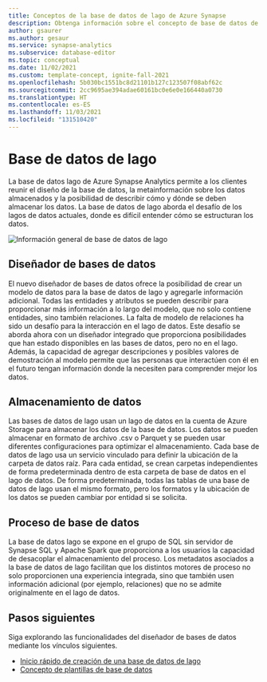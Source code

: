 ```yaml
---
title: Conceptos de la base de datos de lago de Azure Synapse
description: Obtenga información sobre el concepto de base de datos de lago y cómo ayuda a estructurar los datos.
author: gsaurer
ms.author: gesaur
ms.service: synapse-analytics
ms.subservice: database-editor
ms.topic: conceptual
ms.date: 11/02/2021
ms.custom: template-concept, ignite-fall-2021
ms.openlocfilehash: 5b030bc1551bc8d21101b127c123507f08abf62c
ms.sourcegitcommit: 2cc9695ae394adae60161bc0e6e0e166440a0730
ms.translationtype: HT
ms.contentlocale: es-ES
ms.lasthandoff: 11/03/2021
ms.locfileid: "131510420"
---
```

# <a name="lake-database"></a>Base de datos de lago

La base de datos lago de Azure Synapse Analytics permite a los clientes reunir el diseño de la base de datos, la metainformación sobre los datos almacenados y la posibilidad de describir cómo y dónde se deben almacenar los datos. La base de datos de lago aborda el desafío de los lagos de datos actuales, donde es difícil entender cómo se estructuran los datos.  

![Información general de base de datos de lago](./media/concepts-lake-database/lake-database-overview.png)


## <a name="database-designer"></a>Diseñador de bases de datos

El nuevo diseñador de bases de datos ofrece la posibilidad de crear un modelo de datos para la base de datos de lago y agregarle información adicional. Todas las entidades y atributos se pueden describir para proporcionar más información a lo largo del modelo, que no solo contiene entidades, sino también relaciones. La falta de modelo de relaciones ha sido un desafío para la interacción en el lago de datos. Este desafío se aborda ahora con un diseñador integrado que proporciona posibilidades que han estado disponibles en las bases de datos, pero no en el lago. Además, la capacidad de agregar descripciones y posibles valores de demostración al modelo permite que las personas que interactúen con él en el futuro tengan información donde la necesiten para comprender mejor los datos. 

## <a name="data-storage"></a>Almacenamiento de datos 

Las bases de datos de lago usan un lago de datos en la cuenta de Azure Storage para almacenar los datos de la base de datos. Los datos se pueden almacenar en formato de archivo .csv o Parquet y se pueden usar diferentes configuraciones para optimizar el almacenamiento. Cada base de datos de lago usa un servicio vinculado para definir la ubicación de la carpeta de datos raíz. Para cada entidad, se crean carpetas independientes de forma predeterminada dentro de esta carpeta de base de datos en el lago de datos. De forma predeterminada, todas las tablas de una base de datos de lago usan el mismo formato, pero los formatos y la ubicación de los datos se pueden cambiar por entidad si se solicita. 


## <a name="database-compute"></a>Proceso de base de datos

La base de datos lago se expone en el grupo de SQL sin servidor de Synapse SQL y Apache Spark que proporciona a los usuarios la capacidad de desacoplar el almacenamiento del proceso. Los metadatos asociados a la base de datos de lago facilitan que los distintos motores de proceso no solo proporcionen una experiencia integrada, sino que también usen información adicional (por ejemplo, relaciones) que no se admite originalmente en el lago de datos. 

## <a name="next-steps"></a>Pasos siguientes

Siga explorando las funcionalidades del diseñador de bases de datos mediante los vínculos siguientes.
- [Inicio rápido de creación de una base de datos de lago](quick-start-create-lake-database.md)
- [Concepto de plantillas de base de datos](concepts-database-templates.md)
